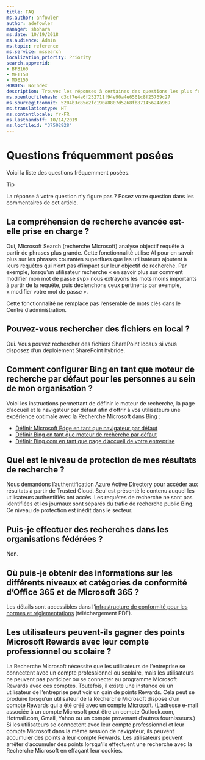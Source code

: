 ```yaml
---
title: FAQ
ms.author: anfowler
author: adefowler
manager: shohara
ms.date: 10/19/2018
ms.audience: Admin
ms.topic: reference
ms.service: mssearch
localization_priority: Priority
search.appverid:
- BFB160
- MET150
- MOE150
ROBOTS: NoIndex
description: Trouvez les réponses à certaines des questions les plus fréquentes concernant Microsoft Search (recherche Microsoft)
ms.openlocfilehash: d3cf7e4a6f252711f94e90a4e6561c8f25769c27
ms.sourcegitcommit: 5204b3c85e2fc190a8807d5268fb87145624a969
ms.translationtype: HT
ms.contentlocale: fr-FR
ms.lasthandoff: 10/14/2019
ms.locfileid: "37502928"
---
```

# <a name="frequently-asked-questions"></a>Questions fréquemment posées

Voici la liste des questions fréquemment posées.

> [!TIP]
> La réponse à votre question n’y figure pas ? Posez votre question dans les commentaires de cet article.

## <a name="is-advanced-query-understanding-supported"></a>La compréhension de recherche avancée est-elle prise en charge ?

Oui, Microsoft Search (recherche Microsoft) analyse objectif requête à partir de phrases plus grande. Cette fonctionnalité utilise AI pour en savoir plus sur les phrases courantes superflues que les utilisateurs ajoutent à leurs requêtes qui n’ont pas d’impact sur leur objectif de recherche. Par exemple, lorsqu’un utilisateur recherche « en savoir plus sur comment modifier mon mot de passe svp» nous extrayons les mots moins importants à partir de la requête, puis déclenchons ceux pertinents par exemple, « modifier votre mot de passe ».
  
Cette fonctionnalité ne remplace pas l’ensemble de mots clés dans le Centre d’administration.
  
## <a name="can-you-search-for-files-on-premises"></a>Pouvez-vous rechercher des fichiers en local ?

Oui. Vous pouvez rechercher des fichiers SharePoint locaux si vous disposez d’un déploiement SharePoint hybride.
  
## <a name="how-do-i-make-bing-the-default-search-engine-for-people-in-my-org"></a>Comment configurer Bing en tant que moteur de recherche par défaut pour les personnes au sein de mon organisation ?

Voici les instructions permettant de définir le moteur de recherche, la page d’accueil et le navigateur par défaut afin d’offrir à vos utilisateurs une expérience optimale avec la Recherche Microsoft dans Bing :

- [Définir Microsoft Edge en tant que navigateur par défaut](set-default-browser.md)
- [Définir Bing en tant que moteur de recherche par défaut](set-default-search-engine.md)
- [Définir Bing.com en tant que page d’accueil de votre entreprise](set-default-homepage.md)

  
## <a name="how-are-my-search-results-protected"></a>Quel est le niveau de protection de mes résultats de recherche ?

Nous demandons l’authentification Azure Active Directory pour accéder aux résultats à partir de Trusted Cloud. Seul est présenté le contenu auquel les utilisateurs authentifiés ont accès. Les requêtes de recherche ne sont pas identifiées et les journaux sont séparés du trafic de recherche public Bing. Ce niveau de protection est inédit dans le secteur.

## <a name="can-i-search-across-federated-organizations"></a>Puis-je effectuer des recherches dans les organisations fédérées ?

Non.

## <a name="where-can-i-get-info-about-office-365-and-microsoft-365-compliance-tiers-and-categories"></a>Où puis-je obtenir des informations sur les différents niveaux et catégories de conformité d’Office 365 et de Microsoft 365 ?

Les détails sont accessibles dans l’[infrastructure de conformité pour les normes et réglementations](https://download.microsoft.com/download/B/2/7/B27B3EF3-8849-4C18-8BA4-5AD755728620/Compliance%20Framework_customer%20guidance.pdf) (téléchargement PDF).

## <a name="can-users-earn-microsoft-rewards-points-with-their-work-or-school-account"></a>Les utilisateurs peuvent-ils gagner des points Microsoft Rewards avec leur compte professionnel ou scolaire ?

La Recherche Microsoft nécessite que les utilisateurs de l’entreprise se connectent avec un compte professionnel ou scolaire, mais les utilisateurs ne peuvent pas participer ou se connecter au programme Microsoft Rewards avec ces comptes. Toutefois, il existe une instance où un utilisateur de l’entreprise peut voir un gain de points Rewards. Cela peut se produire lorsqu’un utilisateur de la Recherche Microsoft dispose d’un compte Rewards qui a été créé avec un <a href="https://www.microsoft.com/en-us/welcome?rtc=1">compte Microsoft</a>. (L’adresse e-mail associée à un compte Microsoft peut être un compte Outlook.com, Hotmail.com, Gmail, Yahoo ou un compte provenant d’autres fournisseurs.) Si les utilisateurs se connectent avec leur compte professionnel et leur compte Microsoft dans la même session de navigateur, ils peuvent accumuler des points à leur compte Rewards. Les utilisateurs peuvent arrêter d’accumuler des points lorsqu’ils effectuent une recherche avec la Recherche Microsoft en effaçant leur cookies. 

